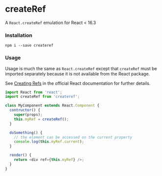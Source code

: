 # createRef

A `React.createRef` emulation for React < 16.3

### Installation

`npm i --save createref`

### Usage

Usage is much the same as `React.createRef` except that `createRef` must be
imported separately because it is not available from the React package.

See [Creating Refs](https://reactjs.org/docs/refs-and-the-dom.html#creating-refs)
in the official React documentation for further details.

```javascript
import React from 'react';
import createRef from 'createref';

class MyComponent extends React.Component {
  contructor() {
    super(props);
    this.myRef = createRef();
  }

  doSomething() {
    // the element can be accessed on the current property
    console.log(this.myRef.current);
  }

  render() {
    return <div ref={this.myRef} />;
  }
}
```
